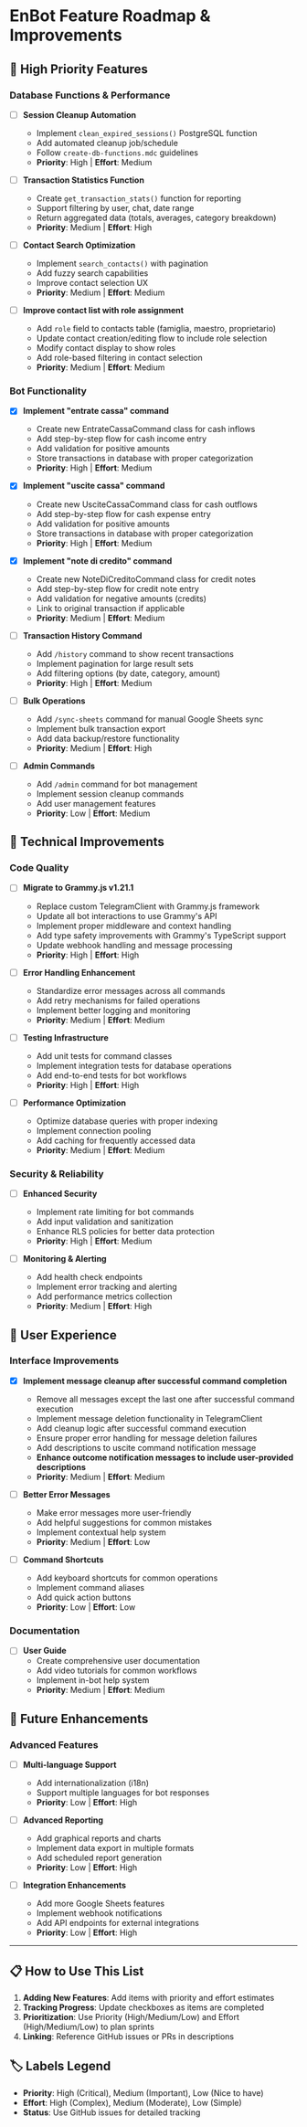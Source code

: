 # EnBot Feature Roadmap & Improvements

## 🚀 High Priority Features

### Database Functions & Performance
- [ ] **Session Cleanup Automation**
  - Implement `clean_expired_sessions()` PostgreSQL function
  - Add automated cleanup job/schedule
  - Follow `create-db-functions.mdc` guidelines
  - **Priority**: High | **Effort**: Medium

- [ ] **Transaction Statistics Function**
  - Create `get_transaction_stats()` function for reporting
  - Support filtering by user, chat, date range
  - Return aggregated data (totals, averages, category breakdown)
  - **Priority**: Medium | **Effort**: High

- [ ] **Contact Search Optimization**
  - Implement `search_contacts()` with pagination
  - Add fuzzy search capabilities
  - Improve contact selection UX
  - **Priority**: Medium | **Effort**: Medium

- [ ] **Improve contact list with role assignment**
  - Add `role` field to contacts table (famiglia, maestro, proprietario)
  - Update contact creation/editing flow to include role selection
  - Modify contact display to show roles
  - Add role-based filtering in contact selection
  - **Priority**: Medium | **Effort**: Medium

### Bot Functionality

- [X] **Implement "entrate cassa" command**
  - Create new EntrateCassaCommand class for cash inflows
  - Add step-by-step flow for cash income entry
  - Add validation for positive amounts
  - Store transactions in database with proper categorization
  - **Priority**: High | **Effort**: Medium

- [X] **Implement "uscite cassa" command**
  - Create new UsciteCassaCommand class for cash outflows
  - Add step-by-step flow for cash expense entry
  - Add validation for positive amounts
  - Store transactions in database with proper categorization
  - **Priority**: High | **Effort**: Medium

- [X] **Implement "note di credito" command**
  - Create new NoteDiCreditoCommand class for credit notes
  - Add step-by-step flow for credit note entry
  - Add validation for negative amounts (credits)
  - Link to original transaction if applicable
  - **Priority**: Medium | **Effort**: Medium

- [ ] **Transaction History Command**
  - Add `/history` command to show recent transactions
  - Implement pagination for large result sets
  - Add filtering options (by date, category, amount)
  - **Priority**: High | **Effort**: Medium

- [ ] **Bulk Operations**
  - Add `/sync-sheets` command for manual Google Sheets sync
  - Implement bulk transaction export
  - Add data backup/restore functionality
  - **Priority**: Medium | **Effort**: High

- [ ] **Admin Commands**
  - Add `/admin` command for bot management
  - Implement session cleanup commands
  - Add user management features
  - **Priority**: Low | **Effort**: Medium

## 🔧 Technical Improvements

### Code Quality
- [ ] **Migrate to Grammy.js v1.21.1**
  - Replace custom TelegramClient with Grammy.js framework
  - Update all bot interactions to use Grammy's API
  - Implement proper middleware and context handling
  - Add type safety improvements with Grammy's TypeScript support
  - Update webhook handling and message processing
  - **Priority**: High | **Effort**: High

- [ ] **Error Handling Enhancement**
  - Standardize error messages across all commands
  - Add retry mechanisms for failed operations
  - Implement better logging and monitoring
  - **Priority**: Medium | **Effort**: Medium

- [ ] **Testing Infrastructure**
  - Add unit tests for command classes
  - Implement integration tests for database operations
  - Add end-to-end tests for bot workflows
  - **Priority**: High | **Effort**: High

- [ ] **Performance Optimization**
  - Optimize database queries with proper indexing
  - Implement connection pooling
  - Add caching for frequently accessed data
  - **Priority**: Medium | **Effort**: Medium

### Security & Reliability
- [ ] **Enhanced Security**
  - Implement rate limiting for bot commands
  - Add input validation and sanitization
  - Enhance RLS policies for better data protection
  - **Priority**: High | **Effort**: Medium

- [ ] **Monitoring & Alerting**
  - Add health check endpoints
  - Implement error tracking and alerting
  - Add performance metrics collection
  - **Priority**: Medium | **Effort**: High

## 📱 User Experience

### Interface Improvements
- [x] **Implement message cleanup after successful command completion**
  - Remove all messages except the last one after successful command execution
  - Implement message deletion functionality in TelegramClient
  - Add cleanup logic after successful command execution
  - Ensure proper error handling for message deletion failures
  - Add descriptions to uscite command notification message
  - **Enhance outcome notification messages to include user-provided descriptions**
  - **Priority**: Medium | **Effort**: Medium

- [ ] **Better Error Messages**
  - Make error messages more user-friendly
  - Add helpful suggestions for common mistakes
  - Implement contextual help system
  - **Priority**: Medium | **Effort**: Low

- [ ] **Command Shortcuts**
  - Add keyboard shortcuts for common operations
  - Implement command aliases
  - Add quick action buttons
  - **Priority**: Low | **Effort**: Low

### Documentation
- [ ] **User Guide**
  - Create comprehensive user documentation
  - Add video tutorials for common workflows
  - Implement in-bot help system
  - **Priority**: Medium | **Effort**: Medium

## 🎨 Future Enhancements

### Advanced Features
- [ ] **Multi-language Support**
  - Add internationalization (i18n)
  - Support multiple languages for bot responses
  - **Priority**: Low | **Effort**: High

- [ ] **Advanced Reporting**
  - Add graphical reports and charts
  - Implement data export in multiple formats
  - Add scheduled report generation
  - **Priority**: Low | **Effort**: High

- [ ] **Integration Enhancements**
  - Add more Google Sheets features
  - Implement webhook notifications
  - Add API endpoints for external integrations
  - **Priority**: Low | **Effort**: High

---

## 📋 How to Use This List

1. **Adding New Features**: Add items with priority and effort estimates
2. **Tracking Progress**: Update checkboxes as items are completed
3. **Prioritization**: Use Priority (High/Medium/Low) and Effort (High/Medium/Low) to plan sprints
4. **Linking**: Reference GitHub issues or PRs in descriptions

## 🏷️ Labels Legend
- **Priority**: High (Critical), Medium (Important), Low (Nice to have)
- **Effort**: High (Complex), Medium (Moderate), Low (Simple)
- **Status**: Use GitHub issues for detailed tracking
